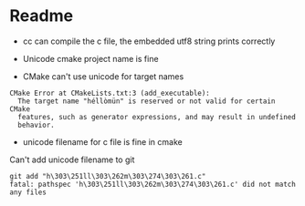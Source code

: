 
# Readme

- cc can compile the c file, the embedded utf8 string prints correctly

- Unicode cmake project name is fine

- CMake can't use unicode for target names

```
CMake Error at CMakeLists.txt:3 (add_executable):
  The target name "héllòmün" is reserved or not valid for certain CMake
  features, such as generator expressions, and may result in undefined
  behavior.
```

- unicode filename for c file is fine in cmake

Can't add unicode filename to git

```
git add "h\303\251ll\303\262m\303\274\303\261.c"
fatal: pathspec 'h\303\251ll\303\262m\303\274\303\261.c' did not match any files
```
